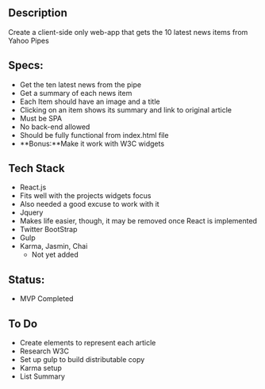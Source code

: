 ## Description
Create a client-side only web-app that gets the 10 latest news items from Yahoo Pipes

## Specs:
 * Get the ten latest news from the pipe
 * Get a summary of each news item
 * Each Item should have an image and a title
 * Clicking on an item shows its summary and link to original article
 * Must be SPA
 * No back-end allowed
 * Should be fully functional from index.html file
 * **Bonus:**Make it work with W3C widgets

## Tech Stack
 * React.js
  * Fits well with the projects widgets focus
  * Also needed a good excuse to work with it
 * Jquery
  * Makes life easier, though, it may be removed once React is implemented
  * Twitter BootStrap
  * Gulp
  * Karma, Jasmin, Chai
    * Not yet added

## Status:
 * MVP Completed

## To Do
 * Create elements to represent each article
 * Research W3C
 * Set up gulp to build distributable copy
 * Karma setup
 * List Summary

